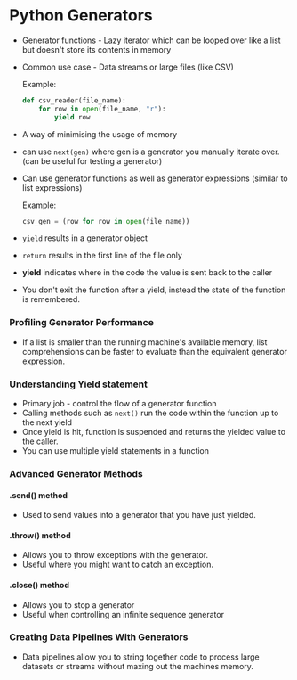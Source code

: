 # Python Generators

- Generator functions - Lazy iterator which can be looped over like a list but doesn't store its contents in memory

- Common use case - Data streams or large files (like CSV)

  Example:

  ```python
  def csv_reader(file_name):
      for row in open(file_name, "r"):
          yield row
  ```

  

- A way of minimising the usage of memory

- can use `next(gen)` where gen is a generator you manually iterate over. (can be useful for testing a generator) 

- Can use generator functions as well as generator expressions (similar to list expressions)

  Example:

  ```python
  csv_gen = (row for row in open(file_name))
  ```

- `yield` results in a generator object
- `return` results in the first line of the file only



- **yield** indicates where in the code the value is sent back to the caller
- You don't exit the function after a yield, instead the state of the function is remembered.

### Profiling Generator Performance

- If a list is smaller than the running machine's available memory, list comprehensions can be faster to evaluate than the equivalent generator expression.

### Understanding Yield statement

- Primary job - control the flow of a generator function
- Calling methods such as `next()` run the code within the function up to the next yield
- Once yield is hit, function is suspended and returns the yielded value to the caller.
- You can use multiple yield statements in a function

### Advanced Generator Methods

#### .send() method

- Used to send values into a generator that you have just yielded.

#### .throw() method

- Allows you to throw exceptions with the generator.
- Useful where you might want to catch an exception.

#### .close() method

- Allows you to stop a generator
- Useful when controlling an infinite sequence generator

### Creating Data Pipelines With Generators

- Data pipelines allow you to string together code to process large datasets or streams without maxing out the machines memory.

